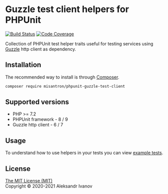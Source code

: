 # Guzzle test client helpers for PHPUnit

[![Build Status](https://github.com/misantron/phpunit-guzzle-test-client/workflows/build/badge.svg)](https://github.com/misantron/phpunit-guzzle-test-client/actions)
[![Code Coverage](https://codecov.io/gh/misantron/phpunit-guzzle-test-client/branch/main/graph/badge.svg)](https://codecov.io/gh/misantron/phpunit-guzzle-test-client)

Collection of PHPUnit test helper traits useful for testing services using [Guzzle](https://github.com/guzzle/guzzle) http client as dependency.

## Installation

The recommended way to install is through [Composer](https://getcomposer.org/).

```bash
composer require misantron/phpunit-guzzle-test-client
```

## Supported versions

- PHP >= 7.2
- PHPUnit framework - 8 / 9
- Guzzle http client - 6 / 7

## Usage

To understand how to use helpers in your tests you can view [example tests](/examples).

## License

[The MIT License (MIT)](LICENSE)  
Copyright © 2020-2021 Aleksandr Ivanov

